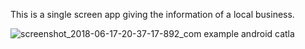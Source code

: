 This is a single screen app giving the information of a local business.

![screenshot_2018-06-17-20-37-17-892_com example android catla](https://user-images.githubusercontent.com/27516303/41510431-193089da-7282-11e8-83c6-ef5de654b8dc.png)

